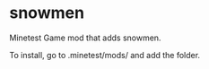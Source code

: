 # snowmen
Minetest Game mod that adds snowmen.

To install, go to .minetest/mods/ and add the folder.
